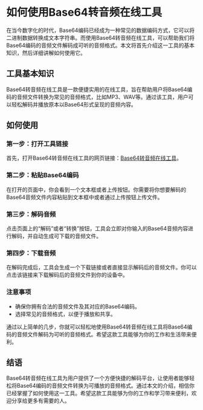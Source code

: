 如何使用Base64转音频在线工具
=================

在当今数字化的时代，Base64编码已经成为一种常见的数据编码方式，它可以将二进制数据转换成文本字符串。而使用Base64转音频在线工具，可以帮助我们将Base64编码的音频文件解码成可听的音频格式。本文将首先介绍这一工具的基本知识，然后详细讲解如何使用它。

工具基本知识
------

Base64转音频在线工具是一款便捷实用的在线工具，旨在帮助用户将Base64编码的音频文件转换为常见的音频格式，比如MP3、WAV等。通过该工具，用户可以轻松解码并播放原本以Base64形式呈现的音频内容。

如何使用
----

### 第一步：打开工具链接

首先，打开Base64转音频在线工具的网页链接：[Base64转音频在线工具](https://base64decodeonline.com/zh-cn/base64-decoders/base64-to-audio)。

### 第二步：粘贴Base64编码

在打开的页面中，你会看到一个文本框或者上传按钮。你需要将你想要解码的Base64音频文件内容粘贴到文本框中或者通过上传按钮上传文件。

### 第三步：解码音频

点击页面上的“解码”或者“转换”按钮，工具会立即对你输入的Base64音频内容进行解码，并自动生成可下载的音频文件。

### 第四步：下载音频

在解码完成后，工具会生成一个下载链接或者直接显示解码后的音频文件。你可以点击该链接来下载解码后的音频文件到你的设备中。

### 注意事项

- 确保你拥有合法的音频文件及其对应的Base64编码。
- 选择常见的音频格式，以便于播放和共享。

通过以上简单的几步，你就可以轻松地使用Base64转音频在线工具将Base64编码的音频文件解码为可听的音频格式。希望这款工具能够为你的工作和生活带来便利。

结语
--

Base64转音频在线工具为用户提供了一个方便快捷的解码平台，让使用者能够轻松将Base64编码的音频文件转换为可播放的音频格式。通过本文的介绍，相信你已经掌握了如何使用这一工具。希望这款工具能够为你的工作和学习带来便利，欢迎分享给更多有需要的人。